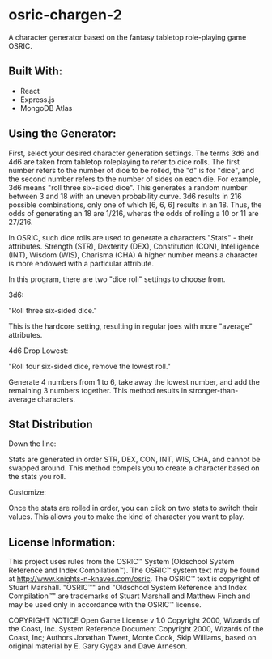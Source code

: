 # osric-chargen-2

A character generator based on the fantasy tabletop role-playing game OSRIC.

## Built With:
- React
- Express.js
- MongoDB Atlas

Using the Generator:
--------------------------------------------------------------

First, select your desired character generation settings.
The terms 3d6 and 4d6 are taken from tabletop roleplaying to refer to dice rolls.
The first number refers to the number of dice to be rolled, the "d" is for "dice", and the second number refers to the number of sides on each die.
For example, 3d6 means "roll three six-sided dice".
This generates a random number between 3 and 18 with an uneven probability curve.
3d6 results in 216 possible combinations, only one of which [6, 6, 6] results in an 18. 
Thus, the odds of generating an 18 are 1/216, wheras the odds of rolling a 10 or 11 are 27/216.

In OSRIC, such dice rolls are used to generate a characters "Stats" - their attributes.
Strength (STR), Dexterity (DEX), Constitution (CON), Intelligence (INT), Wisdom (WIS), Charisma (CHA)
A higher number means a character is more endowed with a particular attribute.

In this program, there are two "dice roll" settings to choose from.

3d6:

"Roll three six-sided dice."

This is the hardcore setting, resulting in regular joes with more "average" attributes.

4d6 Drop Lowest:

"Roll four six-sided dice, remove the lowest roll."

Generate 4 numbers from 1 to 6, take away the lowest number, and add the remaining 3 numbers together.
This method results in stronger-than-average characters.

Stat Distribution
--------------------------------------------------------------

Down the line:

Stats are generated in order STR, DEX, CON, INT, WIS, CHA, and cannot be swapped around.
This method compels you to create a character based on the stats you roll.

Customize:

Once the stats are rolled in order, you can click on two stats to switch their values.
This allows you to make the kind of character you want to play.

License Information:
--------------------------------------------------------------

This project uses rules from the OSRIC™ System (Oldschool System Reference and Index Compilation™). The OSRIC™ system text may be found at http://www.knights-n-knaves.com/osric. The OSRIC™ text is copyright of Stuart Marshall. "OSRIC™" and "Oldschool System Reference and Index Compilation™" are trademarks of Stuart Marshall and Matthew Finch and may be used only in accordance with the OSRIC™ license.

COPYRIGHT NOTICE Open Game License v 1.0 Copyright 2000, Wizards of the Coast, Inc. System Reference Document Copyright 2000, Wizards of the Coast, Inc; Authors Jonathan Tweet, Monte Cook, Skip Williams, based on original material by E. Gary Gygax and Dave Arneson.
